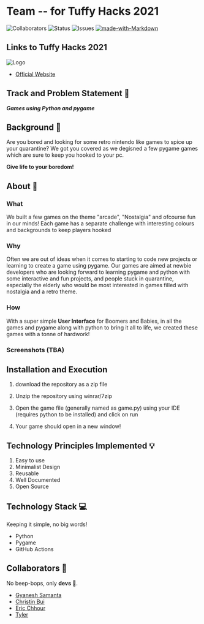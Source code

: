 # Team -- for Tuffy Hacks 2021


![Collaborators](https://img.shields.io/badge/collaborators-4-red)
![Status](https://img.shields.io/badge/status-working-orange)
![Issues](https://img.shields.io/badge/issues-0-blue)
[![made-with-Markdown](https://img.shields.io/badge/Made%20with-Markdown-1f425f.svg)](http://commonmark.org) 

## Links to Tuffy Hacks 2021

![Logo]()
- [Official Website](https://tuffyhacks.com)


## Track and Problem Statement 🚧

***Games using Python and pygame***

## Background 📖

Are you bored and looking for some retro nintendo like games to spice up your quarantine? We got you covered as we degisned a few pygame games which are sure to keep you hooked to your pc.

**Give life to your boredom!**

## About 🔧
### What
We built a few games on the theme "arcade", "Nostalgia" and ofcourse fun in our minds! Each game has a separate challenge with interesting colours and backgrounds to keep players hooked

### Why
Often we are out of ideas when it comes to starting to code new projects or learning to create a game using pygame. Our games are aimed at newbie developers who are looking forward to learning pygame and python with some interactive and fun projects, and people stuck in quarantine, especially the elderly who would be most interested in games filled with nostalgia and a retro theme. 

### How
With a super simple **User Interface** for Boomers and Babies, in all the games and pygame along with python to bring it all to life, we created these games with a tonne of hardwork!
  
### Screenshots (TBA)

## Installation and Execution

1. download the repository as a zip file

2. Unzip the repository using winrar/7zip
  
3. Open the game file (generally named as game.py) using your IDE (requires python to be installed) and click on run

4. Your game should open in a new window!

## Technology Principles Implemented 💡

1. Easy to use
2. Minimalist Design
3. Reusable
4. Well Documented
5. Open Source

## Technology Stack 💻

Keeping it simple, no big words!
- Python
- Pygame
- GitHub Actions

## Collaborators 🤖

No beep-bops, only **devs** 💖.
- [Gyanesh Samanta](https://www.github.com/Gyanesh-Samanta-123)
- [Christin Bui]()
- [Eric Chhour]()
- [Tyler]()

